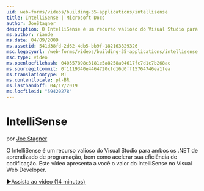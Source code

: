 ```yaml
---
uid: web-forms/videos/building-35-applications/intellisense
title: IntelliSense | Microsoft Docs
author: JoeStagner
description: O IntelliSense é um recurso valioso do Visual Studio para ambos os .NET de aprendizado de programação, bem como acelerar sua eficiência de codificação. Este vídeo apresenta...
ms.author: riande
ms.date: 04/09/2009
ms.assetid: 541d38fd-2d62-4db5-bb9f-182163829326
msc.legacyurl: /web-forms/videos/building-35-applications/intellisense
msc.type: video
ms.openlocfilehash: 040557898c3181e5a8258a04617fc7d1c7b268ac
ms.sourcegitcommit: 0f1119340e4464720cfd16d0ff15764746ea1fea
ms.translationtype: MT
ms.contentlocale: pt-BR
ms.lasthandoff: 04/17/2019
ms.locfileid: "59420278"
---
```

# <a name="intellisense"></a>IntelliSense

por [Joe Stagner](https://github.com/JoeStagner)

O IntelliSense é um recurso valioso do Visual Studio para ambos os .NET de aprendizado de programação, bem como acelerar sua eficiência de codificação. Este vídeo apresenta a você o valor do IntelliSense no Visual Web Developer.

[&#9654;Assista ao vídeo (14 minutos)](https://channel9.msdn.com/Blogs/ASP-NET-Site-Videos/intellisense)
